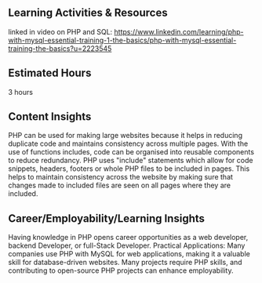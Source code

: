 ## Learning Activities & Resources
 linked in video on PHP and SQL: https://www.linkedin.com/learning/php-with-mysql-essential-training-1-the-basics/php-with-mysql-essential-training-the-basics?u=2223545

## Estimated Hours
3 hours

## Content Insights 
PHP can be used for making large websites because it helps in reducing duplicate code and maintains consistency across multiple pages. With the use of functions includes, code can be organised into reusable components to reduce redundancy.
PHP uses "include" statements which allow for code snippets, headers, footers or whole PHP files to be included in pages. This helps to maintain consistency across the website by making sure that changes made to included files are seen on all pages where they are included.

## Career/Employability/Learning Insights
Having knowledge in PHP opens career opportunities as a web developer, backend Developer, or full-Stack Developer.
Practical Applications: Many companies use PHP with MySQL for web applications, making it a valuable skill for database-driven websites. Many projects require PHP skills, and contributing to open-source PHP projects can enhance employability.
